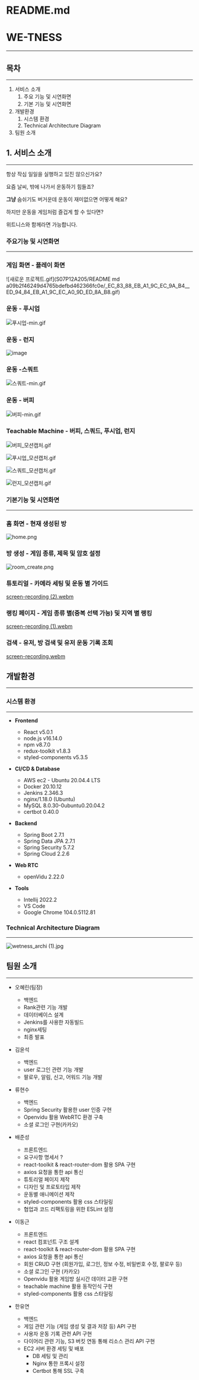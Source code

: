 # README.md

# **WE-TNESS**

---

## 목차

---

1. 서비스 소개
    1. 주요 기능 및 시연화면
    2. 기본 기능 및 시연화면
2. 개발환경
    1. 시스템 환경
    2. Technical Architecture Diagram
3. 팀원 소개

## 1. 서비스 소개

---

항상 작심 일일을 실행하고 있진 않으신가요?

요즘 날씨, 밖에 나가서 운동하기 힘들죠?

**그냥** 숨쉬기도 버거운데 운동이 재미없으면 어떻게 해요?

하지만 운동을 게임처럼 즐겁게 할 수 있다면?

위트니스와 함께라면 가능합니다. 

### 주요기능 및 시연화면

---

### 게임 화면 - 플레이 화면

![새로운 프로젝트.gif](S07P12A205/README md a09b2f46249d4765bdefbd462366fc0e/_EC_83_88_EB_A1_9C_EC_9A_B4__ED_94_84_EB_A1_9C_EC_A0_9D_ED_8A_B8.gif)

### 운동 - 푸시업

![푸시업-min.gif](README%20md%20a09b2f46249d4765bdefbd462366fc0e/%25ED%2591%25B8%25EC%258B%259C%25EC%2597%2585-min.gif)

### 운동 - 런지

![image](/uploads/e8bd34bf6a68b772fba8c3a19df4fec0/image.png)

### 운동 -스쿼트

![스쿼트-min.gif](README%20md%20a09b2f46249d4765bdefbd462366fc0e/%25EC%258A%25A4%25EC%25BF%25BC%25ED%258A%25B8-min.gif)

### 운동 - 버피

![버피-min.gif](README%20md%20a09b2f46249d4765bdefbd462366fc0e/%25EB%25B2%2584%25ED%2594%25BC-min.gif)

### Teachable Machine - 버피, 스쿼드, 푸시업, 런지

![버피_모션캡처.gif](README%20md%20a09b2f46249d4765bdefbd462366fc0e/%25EB%25B2%2584%25ED%2594%25BC_%25EB%25AA%25A8%25EC%2585%2598%25EC%25BA%25A1%25EC%25B2%2598.gif)

![푸시업_모션캡처.gif](README%20md%20a09b2f46249d4765bdefbd462366fc0e/%25ED%2591%25B8%25EC%258B%259C%25EC%2597%2585_%25EB%25AA%25A8%25EC%2585%2598%25EC%25BA%25A1%25EC%25B2%2598.gif)

![스쿼트_모션캡처.gif](README%20md%20a09b2f46249d4765bdefbd462366fc0e/%25EC%258A%25A4%25EC%25BF%25BC%25ED%258A%25B8_%25EB%25AA%25A8%25EC%2585%2598%25EC%25BA%25A1%25EC%25B2%2598.gif)

![런지_모션캡처.gif](README%20md%20a09b2f46249d4765bdefbd462366fc0e/%25EB%259F%25B0%25EC%25A7%2580_%25EB%25AA%25A8%25EC%2585%2598%25EC%25BA%25A1%25EC%25B2%2598.gif)

### 기본기능 및 시연화면

---

### 홈 화면 - 현재 생성된 방

![home.png](README%20md%20a09b2f46249d4765bdefbd462366fc0e/home.png)

### 방 생성 - 게임 종류, 제목 및 암호 설정

![room_create.png](README%20md%20a09b2f46249d4765bdefbd462366fc0e/room_create.png)

### 튜토리얼 - 카메라 세팅 및 운동 별 가이드

[screen-recording (2).webm](README%20md%20a09b2f46249d4765bdefbd462366fc0e/screen-recording_(2).webm)

### 랭킹 페이지 - 게임 종류 별(중복 선택 가능) 및 지역 별 랭킹

[screen-recording (1).webm](README%20md%20a09b2f46249d4765bdefbd462366fc0e/screen-recording_(1).webm)

### 검색 - 유저, 방 검색 및 유저 운동 기록 조회

[screen-recording.webm](README%20md%20a09b2f46249d4765bdefbd462366fc0e/screen-recording.webm)

## 개발환경

---

### 시스템 환경

---

- **Frontend**
    - React v5.0.1
    - node.js v16.14.0
    - npm v8.7.0
    - redux-toolkit v1.8.3
    - styled-components v5.3.5
    
- **CI/CD & Database**
    - AWS ec2 - Ubuntu 20.04.4 LTS
    - Docker 20.10.12
    - Jenkins 2.346.3
    - nginx/1.18.0 (Ubuntu)
    - MySQL 8.0.30-0ubuntu0.20.04.2
    - certbot 0.40.0

- **Backend**
    - Spring Boot 2.7.1
    - Spring Data JPA 2.7.1
    - Spring Security 5.7.2
    - Spring Cloud 2.2.6

- **Web RTC**
    - openVidu 2.22.0
    
- **Tools**
    - Intellij 2022.2
    - VS Code
    - Google Chrome 104.0.5112.81

### Technical Architecture Diagram

---

![wetness_archi (1).jpg](README%20md%20a09b2f46249d4765bdefbd462366fc0e/wetness_archi_(1).jpg)

## 팀원 소개

---

- 오혜린(팀장)
    - 백엔드
    - Rank관련 기능 개발
    - 데이터베이스 설계
    - Jenkins를 사용한 자동빌드
    - nginx세팅
    - 최종 발표
    
- 김윤석
    - 백엔드
    - user 로그인 관련 기능 개발
    - 팔로우, 알림, 신고, 어워드 기능 개발

- 류현수
    - 백엔드
    - Spring Security 활용한 user 인증 구현
    - Openvidu 활용 WebRTC 환경 구축
    - 소셜 로그인 구현(카카오)

- 배준성
    - 프론트엔드
    - 요구사항 명세서 ?
    - react-toolkit & react-router-dom 활용 SPA 구현
    - axios 요청을 통한 api 통신
    - 튜토리얼 페이지 제작
    - 디자인 및 프로토타입 제작
    - 운동별 애니메이션 제작
    - styled-components 활용 css 스타일링
    - 협업과 코드 리팩토링을 위한 ESLint 설정

- 이동근
    - 프론트엔드
    - react 컴포넌트 구조 설계
    - react-toolkit & react-router-dom 활용 SPA 구현
    - axios 요청을 통한 api 통신
    - 회원 CRUD 구현 (회원가입, 로그인, 정보 수정, 비밀번호 수정, 팔로우 등)
    - 소셜 로그인 구현 (카카오)
    - Openvidu 활용 게임방 실시간 데이터 교환 구현
    - teachable machine 활용 동작인식 구현
    - styled-components 활용 css 스타일링

- 한유연
    - 백엔드
    - 게임 관련 기능 (게임 생성 및 결과 저장 등) API 구현
    - 사용자 운동 기록 관련 API 구현
    - 다이어리 관련 기능, S3 버킷 연동 통해 리소스 관리 API 구현
    - EC2 서버 환경 세팅 및 배포
        - DB 세팅 및 관리
        - Nginx 통한 프록시 설정
        - Certbot 통해 SSL 구축
